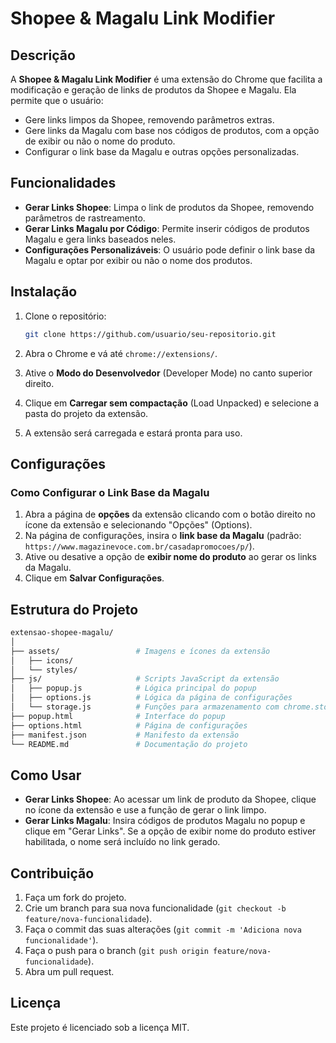 
# Shopee & Magalu Link Modifier

## Descrição

A **Shopee & Magalu Link Modifier** é uma extensão do Chrome que facilita a modificação e geração de links de produtos da Shopee e Magalu. Ela permite que o usuário:
- Gere links limpos da Shopee, removendo parâmetros extras.
- Gere links da Magalu com base nos códigos de produtos, com a opção de exibir ou não o nome do produto.
- Configurar o link base da Magalu e outras opções personalizadas.

## Funcionalidades

- **Gerar Links Shopee**: Limpa o link de produtos da Shopee, removendo parâmetros de rastreamento.
- **Gerar Links Magalu por Código**: Permite inserir códigos de produtos Magalu e gera links baseados neles.
- **Configurações Personalizáveis**: O usuário pode definir o link base da Magalu e optar por exibir ou não o nome dos produtos.

## Instalação

1. Clone o repositório:

    ```bash
    git clone https://github.com/usuario/seu-repositorio.git
    ```

2. Abra o Chrome e vá até `chrome://extensions/`.

3. Ative o **Modo do Desenvolvedor** (Developer Mode) no canto superior direito.

4. Clique em **Carregar sem compactação** (Load Unpacked) e selecione a pasta do projeto da extensão.

5. A extensão será carregada e estará pronta para uso.

## Configurações

### Como Configurar o Link Base da Magalu

1. Abra a página de **opções** da extensão clicando com o botão direito no ícone da extensão e selecionando "Opções" (Options).
2. Na página de configurações, insira o **link base da Magalu** (padrão: `https://www.magazinevoce.com.br/casadapromocoes/p/`).
3. Ative ou desative a opção de **exibir nome do produto** ao gerar os links da Magalu.
4. Clique em **Salvar Configurações**.

## Estrutura do Projeto

```bash
extensao-shopee-magalu/
│
├── assets/                 # Imagens e ícones da extensão
│   ├── icons/
│   └── styles/
├── js/                     # Scripts JavaScript da extensão
│   ├── popup.js            # Lógica principal do popup
│   ├── options.js          # Lógica da página de configurações
│   └── storage.js          # Funções para armazenamento com chrome.storage
├── popup.html              # Interface do popup
├── options.html            # Página de configurações
├── manifest.json           # Manifesto da extensão
└── README.md               # Documentação do projeto
```

## Como Usar

- **Gerar Links Shopee**: Ao acessar um link de produto da Shopee, clique no ícone da extensão e use a função de gerar o link limpo.
- **Gerar Links Magalu**: Insira códigos de produtos Magalu no popup e clique em "Gerar Links". Se a opção de exibir nome do produto estiver habilitada, o nome será incluído no link gerado.

## Contribuição

1. Faça um fork do projeto.
2. Crie um branch para sua nova funcionalidade (`git checkout -b feature/nova-funcionalidade`).
3. Faça o commit das suas alterações (`git commit -m 'Adiciona nova funcionalidade'`).
4. Faça o push para o branch (`git push origin feature/nova-funcionalidade`).
5. Abra um pull request.

## Licença

Este projeto é licenciado sob a licença MIT.
